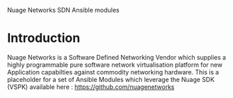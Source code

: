 Nuage Networks SDN Ansible modules

Introduction
============

Nuage Networks is a Software Defined Networking Vendor which supplies
a highly programmable pure software network virtualisation platform for new Application capabilties against
commodity networking hardware. This is a placeholder for a set of Ansible Modules which leverage
the Nuage SDK (VSPK) available here : https://github.com/nuagenetworks

